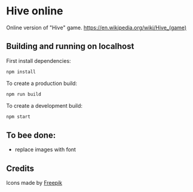 # Hive online

Online version of "Hive" game. https://en.wikipedia.org/wiki/Hive_(game)

## Building and running on localhost

First install dependencies:

```sh
npm install
```

To create a production build:

```sh
npm run build
```

To create a development build:

```sh
npm start
```

## To bee done:
- replace images with font

## Credits

Icons made by [Freepik](https://www.flaticon.com/authors/freepik)
